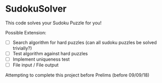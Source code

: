 # SudokuSolver

This code solves your Sudoku Puzzle for you!
<insert images of sample sudoku and solved sudoku>

Possible Extension:
- [ ] Search algorithm for hard puzzles (can all sudoku puzzles be solved trivially?)
- [ ] Test algorithm against hard puzzles
- [ ] Implement uniqueness test
- [ ] File input / File output

Attempting to complete this project before Prelims (before 09/09/18)